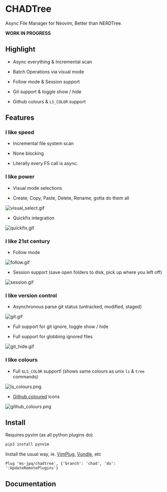 # CHADTree

Async File Manager for Neovim, Better than NERDTree.

**WORK IN PROGRESS**

## Highlight

- Async everything & Incremental scan

- Batch Operations via visual mode

- Follow mode & Session support

- Git support & toggle show / hide

- Github colours & `LS_COLOR` support

## Features

### I like speed

- Incremental file system scan

- None blocking

- Literally every FS call is async.

### I like power

- Visual mode selections

- Create, Copy, Paste, Delete, Rename, gotta do them all

![visual_select.gif](https://raw.githubusercontent.com/ms-jpq/chadtree/chad/preview/visual_select.gif)

- Quickfix integration

![quickfix.gif](https://raw.githubusercontent.com/ms-jpq/chadtree/chad/preview/quickfix.gif)

### I like 21st century

- Follow mode

![follow.gif](https://raw.githubusercontent.com/ms-jpq/chadtree/chad/preview/follow.gif)

- Session support (save open folders to disk, pick up where you left off)

![session.gif](https://raw.githubusercontent.com/ms-jpq/chadtree/chad/preview/session.gif)

### I like version control

- Asynchronous parse git status (untracked, modified, staged)

![git.gif](https://raw.githubusercontent.com/ms-jpq/chadtree/chad/preview/git.gif)

- Full support for git ignore, toggle show / hide

- Full support for globbing ignored files

![git_hide.gif](https://raw.githubusercontent.com/ms-jpq/chadtree/chad/preview/git_hide.gif)

### I like colours

- Full `$LS_COLOR` support! (shows same colours as unix `ls` & `tree` commands)

![ls_colours.png](https://raw.githubusercontent.com/ms-jpq/chadtree/chad/preview/ls_colours.png)

- [Github coloured](https://github.com/github/linguist) icons

![github_colours.png](https://raw.githubusercontent.com/ms-jpq/chadtree/chad/preview/github_colours.png)

## Install

Requires pyvim (as all python plugins do)

```sh
pip3 install pynvim
```

Install the usual way, ie. [VimPlug](https://github.com/junegunn/vim-plug), [Vundle](https://github.com/VundleVim/Vundle.vim), etc

```VimL
Plug 'ms-jpq/chadtree', {'branch': 'chad', 'do': ':UpdateRemotePlugins'}
```

## Documentation
